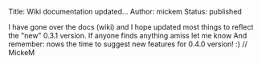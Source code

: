 Title: Wiki documentation updated...
Author: mickem
Status: published

I have gone over the docs (wiki) and I hope updated most things to
reflect the "new" 0.3.1 version. If anyone finds anything amiss let me
know And remember: nows the time to suggest new features for 0.4.0
version! :) // MickeM
